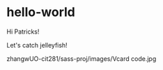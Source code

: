 # hello-world


Hi Patricks!

Let's catch jelleyfish!

zhangwUO-cit281/sass-proj/images/Vcard code.jpg
